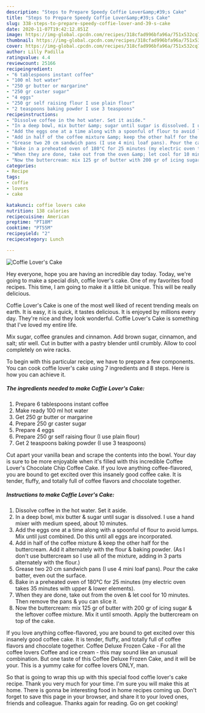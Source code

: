 ```yaml
---
description: "Steps to Prepare Speedy Coffie Lover&amp;#39;s Cake"
title: "Steps to Prepare Speedy Coffie Lover&amp;#39;s Cake"
slug: 338-steps-to-prepare-speedy-coffie-lover-and-39-s-cake
date: 2020-11-07T19:42:12.851Z
image: https://img-global.cpcdn.com/recipes/318cfad996bfa96a/751x532cq70/coffie-lovers-cake-recipe-main-photo.jpg
thumbnail: https://img-global.cpcdn.com/recipes/318cfad996bfa96a/751x532cq70/coffie-lovers-cake-recipe-main-photo.jpg
cover: https://img-global.cpcdn.com/recipes/318cfad996bfa96a/751x532cq70/coffie-lovers-cake-recipe-main-photo.jpg
author: Lilly Padilla
ratingvalue: 4.4
reviewcount: 25166
recipeingredient:
- "6 tablespoons instant coffee"
- "100 ml hot water"
- "250 gr butter or margarine"
- "250 gr caster sugar"
- "4 eggs"
- "250 gr self raising flour I use plain flour"
- "2 teaspoons baking powder I use 3 teaspoons"
recipeinstructions:
- "Dissolve coffee in the hot water. Set it aside."
- "In a deep bowl, mix butter &amp; sugar until sugar is dissolved. I use a hand mixer with medium speed, about 10 minutes."
- "Add the eggs one at a time along with a spoonful of flour to avoid lumps. Mix until just combined. Do this until all eggs are incorporated."
- "Add in half of the coffee mixture &amp; keep the other half for the buttercream. Add it alternately with the flour &amp; baking powder. (As I don&#39;t use buttercream so I use all of the mixture, adding in 3 parts alternately with the flour.)"
- "Grease two 20 cm sandwich pans (I use 4 mini loaf pans). Pour the cake batter, even out the surface."
- "Bake in a preheated oven of 180°C for 25 minutes (my electric oven takes 35 minutes with upper &amp; lower elements)."
- "When they are done, take out from the oven &amp; let cool for 10 minutes. Then remove the pans &amp; you can slice it."
- "Now the buttercream: mix 125 gr of butter with 200 gr of icing sugar &amp; the leftover coffee mixture. Mix it until smooth. Apply the buttercream on top of the cake."
categories:
- Recipe
tags:
- coffie
- lovers
- cake

katakunci: coffie lovers cake 
nutrition: 138 calories
recipecuisine: American
preptime: "PT18M"
cooktime: "PT55M"
recipeyield: "2"
recipecategory: Lunch

---
```



![Coffie Lover&#39;s Cake](https://img-global.cpcdn.com/recipes/318cfad996bfa96a/751x532cq70/coffie-lovers-cake-recipe-main-photo.jpg)

Hey everyone, hope you are having an incredible day today. Today, we're going to make a special dish, coffie lover&#39;s cake. One of my favorites food recipes. This time, I am going to make it a little bit unique. This will be really delicious.

Coffie Lover&#39;s Cake is one of the most well liked of recent trending meals on earth. It is easy, it is quick, it tastes delicious. It is enjoyed by millions every day. They're nice and they look wonderful. Coffie Lover&#39;s Cake is something that I've loved my entire life.

Mix sugar, coffee granules and cinnamon. Add brown sugar, cinnamon, and salt; stir well. Cut in butter with a pastry blender until crumbly. Allow to cool completely on wire racks.


To begin with this particular recipe, we have to prepare a few components. You can cook coffie lover&#39;s cake using 7 ingredients and 8 steps. Here is how you can achieve it.

<!--inarticleads1-->

##### The ingredients needed to make Coffie Lover&#39;s Cake:

1. Prepare 6 tablespoons instant coffee
1. Make ready 100 ml hot water
1. Get 250 gr butter or margarine
1. Prepare 250 gr caster sugar
1. Prepare 4 eggs
1. Prepare 250 gr self raising flour (I use plain flour)
1. Get 2 teaspoons baking powder (I use 3 teaspoons)


Cut apart your vanilla bean and scrape the contents into the bowl. Your day is sure to be more enjoyable when it&#39;s filled with this incredible Coffee Lover&#39;s Chocolate Chip Coffee Cake. If you love anything coffee-flavored, you are bound to get excited over this insanely good coffee cake. It is tender, fluffy, and totally full of coffee flavors and chocolate together. 

<!--inarticleads2-->

##### Instructions to make Coffie Lover&#39;s Cake:

1. Dissolve coffee in the hot water. Set it aside.
1. In a deep bowl, mix butter &amp; sugar until sugar is dissolved. I use a hand mixer with medium speed, about 10 minutes.
1. Add the eggs one at a time along with a spoonful of flour to avoid lumps. Mix until just combined. Do this until all eggs are incorporated.
1. Add in half of the coffee mixture &amp; keep the other half for the buttercream. Add it alternately with the flour &amp; baking powder. (As I don&#39;t use buttercream so I use all of the mixture, adding in 3 parts alternately with the flour.)
1. Grease two 20 cm sandwich pans (I use 4 mini loaf pans). Pour the cake batter, even out the surface.
1. Bake in a preheated oven of 180°C for 25 minutes (my electric oven takes 35 minutes with upper &amp; lower elements).
1. When they are done, take out from the oven &amp; let cool for 10 minutes. Then remove the pans &amp; you can slice it.
1. Now the buttercream: mix 125 gr of butter with 200 gr of icing sugar &amp; the leftover coffee mixture. Mix it until smooth. Apply the buttercream on top of the cake.


If you love anything coffee-flavored, you are bound to get excited over this insanely good coffee cake. It is tender, fluffy, and totally full of coffee flavors and chocolate together. Coffee Deluxe Frozen Cake - For all the coffee lovers Coffee and ice cream - this may sound like an unusual combination. But one taste of this Coffee Deluxe Frozen Cake, and it will be your. This is a yummy cake for coffee lovers ONLY, man. 

So that is going to wrap this up with this special food coffie lover&#39;s cake recipe. Thank you very much for your time. I'm sure you will make this at home. There is gonna be interesting food in home recipes coming up. Don't forget to save this page in your browser, and share it to your loved ones, friends and colleague. Thanks again for reading. Go on get cooking!
